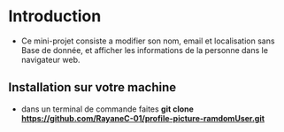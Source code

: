 # Introduction
- Ce mini-projet consiste a modifier son nom, email et localisation sans Base de donnée,
et afficher les informations de la personne dans le navigateur web.

## Installation sur votre machine 
- dans un terminal de commande faites **git clone https://github.com/RayaneC-01/profile-picture-ramdomUser.git**
